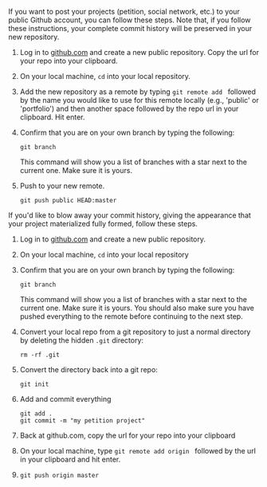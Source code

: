 If you want to post your projects (petition, social network, etc.) to your public Github account, you can follow these steps. Note that, if you follow these instructions, your complete commit history will be preserved in your new repository.

1. Log in to [github.com](https://github.com) and create a new public repository. Copy the url for your repo into your clipboard.

2. On your local machine, `cd` into your local repository.

3. Add the new repository as a remote by typing `git remote add ` followed by the name you would like to use for this remote locally (e.g., 'public' or 'portfolio') and then another space followed by the repo url in your clipboard. Hit enter.

4. Confirm that you are on your own branch by typing the following:
   ```
   git branch
   ```
   This command will show you a list of branches with a star next to the current one. Make sure it is yours. 

5. Push to your new remote.
   ```
   git push public HEAD:master
   ```

If you'd like to blow away your commit history, giving the appearance that your project materialized fully formed, follow these steps.

1. Log in to [github.com](https://github.com) and create a new public repository.

2. On your local machine, `cd` into your local repository

3. Confirm that you are on your own branch by typing the following:

   ```
   git branch
   ```

   This command will show you a list of branches with a star next to the current one. Make sure it is yours. You should also make sure you have pushed everything to the remote before continuing to the next step.

4. Convert your local repo from a git repository to just a normal directory by deleting the hidden `.git` directory: 

   ```
   rm -rf .git
   ```

5. Convert the directory back into a git repo:

   ```
   git init
   ```

6. Add and commit everything

   ```
   git add .
   git commit -m "my petition project"
   ```

7. Back at github.com, copy the url for your repo into your clipboard

8. On your local machine, type `git remote add origin ` followed by the url in your clipboard and hit enter.

9. `git push origin master`

   ​
